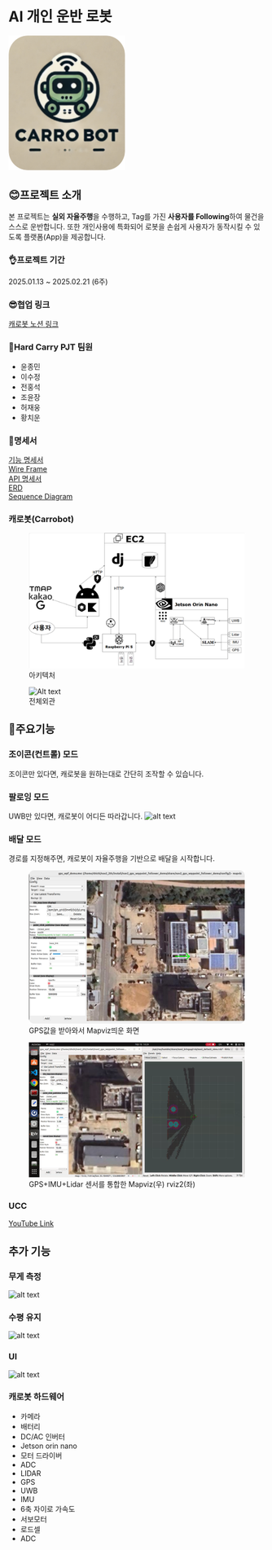 # AI 개인 운반 로봇
![alt text](docs/img/logo.png)
## 😊프로젝트 소개
본 프로젝트는 **실외 자율주행**을 수행하고, Tag를 가진 **사용자를 Following**하여 물건을 스스로 운반합니다. 또한 개인사용에 특화되어 로봇을 손쉽게 사용자가 동작시킬 수 있도록 플랫폼(App)을 제공합니다.
### 👌프로젝트 기간
2025.01.13 ~ 2025.02.21 (6주)
### 😎협업 링크
[캐로봇 노션 링크](https://www.notion.so/1736458fd4ee80b797bbe5ef825752a3)
### 🙌Hard Carry PJT 팀원
- 윤종민
- 이수정
- 전홍석
- 조윤장
- 허재웅
- 황치운
### 📖명세서
[기능 명세서](https://docs.google.com/spreadsheets/d/1jOaaYXQAYIGyNFBkYT3Phov0yCPjWvQRRFKNf4ej_8A/edit?gid=0#gid=0)\
[Wire Frame](https://www.figma.com/design/N0g7xVEB5lCZSohKOAqKcQ/Untitled?node-id=0-1&p=f&t=V7wDdMtlvKyDEZxP-0)\
[API 명세서](https://www.notion.so/API-b987654080bd45f48ca3ab7ff2a2a964)\
[ERD](https://www.erdcloud.com/d/p7Crd4Q4dCNJWHAp2)\
[Sequence Diagram](https://viewer.diagrams.net/?tags=%7B%7D&lightbox=1&highlight=0000ff&edit=_blank&layers=1&nav=1&title=sequence%20dia.drawio#R%3Cmxfile%3E%3Cdiagram%20name%3D%22Page-1%22%20id%3D%2213e1069c-82ec-6db2-03f1-153e76fe0fe0%22%3E7V1bc6O4Ev41VO0%2BjEvozqPJbR4mNanNXmYfiU1izmDjwiSZnIfz24%2FEzUjCGGOwncRJVQICJFvdX3frU0tY6GL%2B6yb2lrPbaOqHFgTTXxa6tCCEDFLxT5a8ZSU2cXBW8hQH07xsXXAf%2FNfPC0Fe%2BhxM%2FZVyYxJFYRIs1cJJtFj4k0Qp8%2BI4elVve4xCtdWl9%2BQbBfcTLzRL%2FwmmySwvtQFYX%2FjqB0%2BzvGlO8gsP3uTnUxw9L%2FL2FtHCz67MvaKa%2FNbVzJtGr5UidGWhiziKkuxo%2FuvCD2W%2FFj2WPXe94Wr5kWN%2FkbR54PtXZv8I2B39z%2Bz2Znp%2F795%2Bvf%2BS1%2FLihc95V3x%2FXfixKLKuLqwxsBxiXbmWiywX54UutBwuC8fUGl%2Fk3y15K7rSX0zHUiLiLO0M5M6SeSjObHGY9pQvPxAQZ4%2FRIsl1gYnTFz9OAiGTcRg8LUTZQ5Qk0VxcWCVenBSVTkJvtQomRfF1EBaVi5bzM1n51FvN0pbkpexT%2BlNDC9adZ5ciEWruR3M%2Fid%2FELbmOfwEjAAnPHntdq0ihB7OKchRlsR96SfCiNunlmvpUNlG2ehcF4sOUTdpMtAkAwphDRjgFJKuhxBgeMafyQ9QGVtFzPPHzOqtqoTWDGBlRB5Q%2F9k6tCBE8%2BUlDK8WN0ePjylfuEQeVnl4XpWq7gwpDQ4Vv7u5FgeuthPwhuAmjB0%2FWcicRmSu20OcL6%2BrScqjFHUOHKxq7USlNPQ%2B9Bz90S4NwEYVRvL4qlf3amweh7Nm%2F%2FXjqLTwTA1JF7%2FMP4ocP0evVusBNC8SF4jP1Ag3%2FV5D8kMcjgPPTf%2BV9I0Ly08tf%2BXPpyVvl5M6PAyE%2BP87L2sJMdHaqnU1S5Y14FNBgFCuqWtiyPWHHC5ufV4so6AYsh%2FMRWeMKQK1ae2TT9Q%2FDrYAlRO29VW5byhtWx4IeMqB37y9WkXQff6dlEIiCaZOP0HS2o%2Buo6jtQ9D3TfvE1f2RKXZxmOo4xLgrWWp6evVXPdD1fY8YGRAENRfSEUfMl9ShcUcSD%2BjQmfFpV66mKia4%2BzHFAc0Un4KawgRXXn3kvQYqWP2PfT13T2HK55YI05gIyzoLgWzRpdl%2B%2FpVGZCMYc%2BRi%2FtvhFep%2B4PJbH8gCLB35vEatt8CddcGj6nd5xuMmRaZjk%2FIQxKSCJVBgcFpHUEa7UxmJIk%2F5lykfBdmdEbqnoBBBJDETmsHNT8HCcAzEf56TIc64klkShc91D4PgQRpOfR4ocC7gInyCUSQEMgHhnwJTYFvADVEU3BLwLuttjMFOmJuOLtvpF23H6ARRHI6YN1TAbkeogqhumiAP1at9hzEgN1N1EXvhbBXrCh7kp4krQjSX7ULjE39dQ5Ck5MQbWmLxnKPao6Oxgem4Lx8EdtP5Vw0qEtAFNaz5Cj%2BX0inbW8vp2IKtvZ63uWY0HBwgzAHLvxy%2BSk9M0fDXzlvLweR5%2BCx79MEhVdFmxomFeXLGs7ussSPz7pZfGLK%2Bxt1TDu4lQZS9YpI9n52HoLVfBQ9qqNMuxP3mOV0Jx%2FvBXmc7L0ug5kS1dlAQtUGJFWVVJgIK03rmMLNPjZsytkjj6WdKydisU2kLqrpfDfSJQlH71vGMF8PxfViPSNiKIIKRoTaFElWCtJI2r0RolGotQBZiiQbuqCzfU5dJ%2FCSb%2BWV1OQF0Yck5MXRwz6G3wnLkRFcXEtcilpi9RnMyip2jhhVWNUQeI70OKm5G1UbRYjfFKw6CI1pSsM5Rgi8Yqkv1r5cemeM924PB2wLa1aOP4hsA2p%2F7OlqARW21NAaKwlSnQJxb6Ey00RJvP6p5NwfFNATw5S2BO45wtQSO0WlsCyFpZAhujoWRrTjv88f3%2BbAhOwBA4mrKcgCGoYcTPhqAJWG0NQenrtxgCCAaTrcm7fv%2FzzirzvDiWB5xaY9uQ%2BYGn69VZvWJeIZ2nsJR5BepYx51WyADTRLciu8BQQdqbseGwOWRK65h2nc%2BDekWaop7AfJ5tMqcWpN5cuqXFw0r%2BS6cLxulMeab1dnrALA5SKGTT5ykUXCBvk187ryL7a9VNSaRT7MQac6ucmhgXk%2Fm8WkjSmp1sYj9%2FysVFqmVlvsPBearl%2BLIJjgedtU9nD7AKQZsfe2rP3pq4iWymTkbbpjEeFIOqL8B6sNcWgzagoLmmUwChyUd%2FX4oOHQschYm07sGLOHySh5ciohS%2B9624JBqsXG0KUq9jb%2B5vj0DTCMWPr178LFDRdN9uCB36CPBUadkQmzEArIvwcJFP338UYNK%2FG6VzLcL16DVYPJ2ieIo%2BpPKZsu%2FSLKL%2BJUcYNSTHnLpxHMEDCa5wvxXBfYui5QGEADYL4VE4iSI0tyB6JPK3jM8rV%2FJcv6yiSnn2UxEnVsQJQT%2FiZFrwgpgZhKHaodZQ0TisIV%2FXuX%2FFQRYNcJSGKZfyoAwRtkTs7yj5odM6jTZxQTNTI%2BICAgpc7%2BnhCdf0q3CCO3t4hkfc3rjkQwQyI04hoNyhhNiFFvecGEH0xIj82xw9MaIYSTXRE7VD1Y1xsDK4NEJbUo4%2FhwhtTc08UDhKnVE1A5uqCQ3UJiNIO%2BovYWTEiZHo1lT1BqXtTWdMbrsS14BiPJiuZ3NQ%2ByGYEO83aSxV7TL4pY3GN5aEp7dmQk0urZ213egd85WSeRNWuQpxK7EFm%2B2mGANiR1WZYhnInopZTlsV1WpUxYCGxSTJezQscvynGBZE6JCGpUVKOmvpQzelrh%2FGUuluFXItHGtrlhjV2FgORxxXljy2y03vTd3qEs8NSqnBOMn0WLx59eJHNk7NrPuQxqm%2B2gMYJ5O439c45Zn%2F%2BSqcMu3fpkOuXeuaunwokk5b98zYqLIoGmgVtk5m5s4IVSwNQForfESqlw8cHNUQ5jsZok8cJdEjGSItXD9gkGQSu4bAP%2BHk8Bbmiatr1G3cbh4YDzYPDGsSgCWAiUS1JJagXFWzxnz7mbL9KKj3tofCerUpJEhxow78nBsnMEZHWk603TFgd5x0ofqGrRNEtR9g6wST0D%2Bb062rb5i6yIxw0sqc6qRTb9YUtUii3oM5KAnIIt%2BlTIDptluFtsMLtodbGH880oCPqhG1GtZTyEYYavaiNY3A0ch2jPoUJqGVJerNhkBD%2B1qRm5%2BXP0DN9mVA%2FuBY9AFqkdx9MhZKBE8caSYKDWaiWgRTzjFNGdMShyhyRoTtvY2ADK50M4ZFT8OjmTGTfv%2FrH5loV%2Bwh1SZF9QPbrOa9Kz6izTrnoXfIWdKSlmhdulmdsRoqZQntRlxvSyEfwO3sOfAHDCq%2BigHn7KsK7aNUjNH35s%2FrfBVtt%2BtNb8bIJMmLLXIrwfYnckfHYr6P545qmG%2Fi%2Fk9ubEkuDdGLjk52lPo8mE5TcnK71L3nJMqXytmWnmlZsKSVtMwKcdpGK3bJqVRJOVQMJCv2BtfYGzgUsY1qiO1z0LBNikwzrqTdLhaoAb17SRG3oEW7D1cB1FJxCO0UOLT12kfzxtq0E8VdKS%2FG9c3sKENirAhb%2BeBdU08ZAbWfe%2BPH0%2B9nSNPASqpqbxu51uVut9qAtVdfUZfW37jKqw9zYWv9XWMuYI1a25qv7s9cmAzoxvUsrpckh15s1EOf20jtc1jE0lVHy%2BsmPchQnX7eL2L%2Fqau2mQBoqHgJm6ybENDFsxzYuJ5VWfiawwUkMxGfzj5xzGtzdQhSB8U6JA4W82KTKLsVZkm%2BPEf8uf82vhX%2Fbsd3v92I4qUYqJpbgL%2BjlUKVWYKSacnCOIiOOktAmnddBSPs4H42XaVawINQx5UaDneaK3oXSRS4Z4qxx8TYTtxie518X9m0JROw%2B2bAtLmigck%2FXJch27xH%2FFgmw7qX6QGS01Z5qixJRwLpnTUjgQ9MGOKjEYbqrg%2BHS5XF51TZ%2FakoAloGyINRUfWZsrvt%2FHJy1FUt3N8Pk4VZR09Sw2RhxzkYk1V87rZMFs6zOwZlsshuZOu28KnbdGpVxx1Nxx3OhqRnT34FpM3U8Iegjtt3UY24MyoaOI4iGzjT%2FVcd1AZXIE8U4hfKKiXups2N5bPSrtS9ClJetWte%2FPN5849I8%2BbHHzB%2BIyarfOklkhOT7xQ1ZH%2FePPXw0SKCqmU8%2Fuap5MyKt948NQPYRuGe2n7qpIYqP4u2D9HydmO8wQh0YhLoW99%2F3mWz3L1fgd42pN3Y8cd4gbl8Q9jm3azszqQgI8qLle3mak9gU0xSw1OfXzWJOr5qcqgd47aYrj5fnmfMBlPUEQv6JqMt92U%2BrXkcUrdz89nB7pZRgFom%2FHcIk8RpHEVJVehiwDK7jaZywHv1fw%3D%3D%3C%2Fdiagram%3E%3C%2Fmxfile%3E#%7B%22pageId%22%3A%2213e1069c-82ec-6db2-03f1-153e76fe0fe0%22%7D)


### 캐로봇(Carrobot)
<figure>
    <img src="docs/img/image-2.png" alt="Alt text" />
    <figcaption>아키텍처</figcaption>
</figure>

<figure>
    <img src="docs/img/New Collage (4).gif" alt="Alt text" />
    <figcaption>전체외관</figcaption>
</figure>

## 💫주요기능

### 조이콘(컨트롤) 모드
조이콘만 있다면, 캐로봇을 원하는대로 간단히 조작할 수 있습니다.

### 팔로잉 모드
UWB만 있다면, 캐로봇이 어디든 따라갑니다.
![alt text](docs/img/UWB.gif)  

### 배달 모드
경로를 지정해주면, 캐로봇이 자율주행을 기반으로 배달을 시작합니다.
<figure>
    <img src="docs/img/gps_imu.png" alt="Alt text" />
    <figcaption>GPS값을 받아와서 Mapviz띄운 화면</figcaption>
</figure>

<figure>
    <img src="docs/img/delivery.png" alt="Alt text" />
    <figcaption>GPS+IMU+Lidar 센서를 통합한 Mapviz(우) rviz2(좌) </figcaption>
</figure>

### UCC
[YouTube Link](https://youtu.be/uDIG6P6mnm4)

## 추가 기능

### 무게 측정
![alt text](<docs/img/제목 없는 디자인 (3).gif>)

### 수평 유지
![alt text](<docs/img/rn_image_picker_lib_temp_e243a6d9-be49-42c1-9c20-ab5f3694e293 (1).gif>)

### UI
![alt text](<docs/img/New Collage (6).gif>)



### 캐로봇 하드웨어
- 카메라
- 배터리
- DC/AC 인버터
- Jetson orin nano
- 모터 드라이버
- ADC
- LIDAR
- GPS
- UWB
- IMU
- 6축 자이로 가속도
- 서보모터
- 로드셀
- ADC
